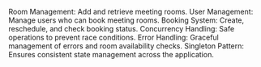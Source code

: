 Room Management: Add and retrieve meeting rooms.
User Management: Manage users who can book meeting rooms.
Booking System: Create, reschedule, and check booking status.
Concurrency Handling: Safe operations to prevent race conditions.
Error Handling: Graceful management of errors and room availability checks.
Singleton Pattern: Ensures consistent state management across the application.